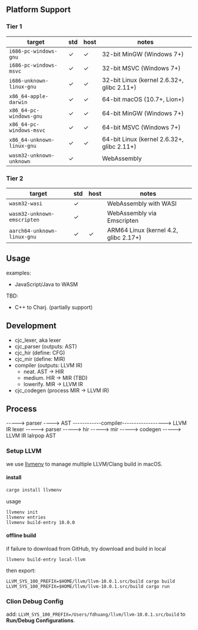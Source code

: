 ## Platform Support

### Tier 1

| target | std | host | notes |
| --- | --- | --- | --- |
| `i686-pc-windows-gnu` | ✓ | ✓ | 32-bit MinGW (Windows 7+) |
| `i686-pc-windows-msvc` | ✓ | ✓ | 32-bit MSVC (Windows 7+) |
| `i686-unknown-linux-gnu` | ✓ | ✓ | 32-bit Linux (kernel 2.6.32+, glibc 2.11+) |
| `x86_64-apple-darwin` | ✓ | ✓ | 64-bit macOS (10.7+, Lion+) |
| `x86_64-pc-windows-gnu` | ✓ | ✓ | 64-bit MinGW (Windows 7+) |
| `x86_64-pc-windows-msvc` | ✓ | ✓ | 64-bit MSVC (Windows 7+) |
| `x86_64-unknown-linux-gnu` | ✓ | ✓ | 64-bit Linux (kernel 2.6.32+, glibc 2.11+) |
| `wasm32-unknown-unknown` | ✓ |   | WebAssembly |

### Tier 2

| target | std | host | notes |
| --- | --- | --- | --- |
| `wasm32-wasi` | ✓ |   | WebAssembly with WASI |
| `wasm32-unknown-emscripten` | ✓ |   | WebAssembly via Emscripten |
| `aarch64-unknown-linux-gnu` | ✓ | ✓ | ARM64 Linux (kernel 4.2, glibc 2.17+) |

## Usage

examples:

 - JavaScript/Java to WASM

TBD:

 - C++ to Charj. (partially support)

## Development

 - cjc_lexer, aka lexer
 - cjc_parser (outputs: AST)
 - cjc_hir (define: CFG)
 - cjc_mir (define: MIR)
 - compiler (outputs: LLVM IR)
    - neat. AST -> HIR
    - medium. HIR -> MIR (TBD)
    - lowerify. MIR -> LLVM IR
 - cjc_codegen (process MIR -> LLVM IR)

## Process

-----> parser ----> AST ------------compiler------------------> LLVM IR
lexer -----> parser -----> hir -----> mir -----> codegen -----> LLVM IR
     lalrpop         AST

### Setup LLVM

we use [llvmenv](https://github.com/termoshtt/llvmenv) to manage multiple LLVM/Clang build in macOS.

#### install

```bash
cargo install llvmenv
```

usage

```
llvmenv init
llvmenv entries
llvmenv build-entry 10.0.0
```

#### offline build

if failure to download from GitHub, try download and build in local

```
llvmenv build-entry local-llvm
```

then export:

```
LLVM_SYS_100_PREFIX=$HOME/llvm/llvm-10.0.1.src/build cargo build
LLVM_SYS_100_PREFIX=$HOME/llvm/llvm-10.0.1.src/build cargo run
```

### Clion Debug Config

add: `LLVM_SYS_100_PREFIX=/Users/fdhuang/llvm/llvm-10.0.1.src/build` to **Run/Debug Configurations**.
